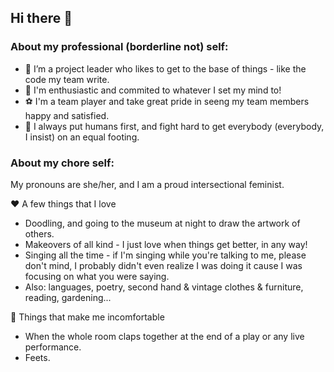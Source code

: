 ## Hi there 👋

<!--
**rose-meriaux/rose-meriaux** is a ✨ _special_ ✨ repository because its `README.md` (this file) appears on your GitHub profile.

Here are some ideas to get you started:

- 🌱 I’m currently learning ...
- 👯 I’m looking to collaborate on ...
- 🤔 I’m looking for help with ...
- 💬 Ask me about ...
- 📫 How to reach me: ...
- 😄 Pronouns: ...
- ⚡ Fun fact: ...
-->

### About my professional (borderline not) self:
- 🔬 I’m a project leader who likes to get to the base of things - like the code my team write.
- 🎈 I'm enthusiastic and commited to whatever I set my mind to!
- ⚽️ I'm a team player and take great pride in seeng my team members happy and satisfied.
- 🎯 I always put humans first, and fight hard to get everybody (everybody, I insist) on an equal footing.


### About my chore self:
My pronouns are she/her, and I am a proud intersectional feminist.

❤️ A few things that I love
- Doodling, and going to the museum at night to draw the artwork of others.
- Makeovers of all kind - I just love when things get better, in any way! 
- Singing all the time - if I'm singing while you're talking to me, please don't mind, I probably didn't even realize I was doing it cause I was focusing on what you were saying.
- Also: languages, poetry, second hand & vintage clothes & furniture, reading, gardening...

🙈 Things that make me incomfortable 
- When the whole room claps together at the end of a play or any live performance.
- Feets.
